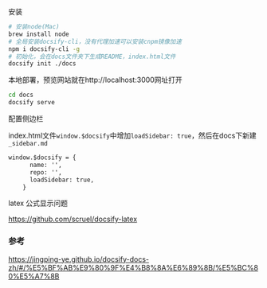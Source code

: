 安装

```bash
# 安装node(Mac)
brew install node
# 全局安装docsify-cli，没有代理加速可以安装cnpm镜像加速
npm i docsify-cli -g
# 初始化，会在docs文件夹下生成README，index.html文件
docsify init ./docs
```

本地部署，预览网站就在http://localhost:3000网址打开

```bash
cd docs
docsify serve
```

配置侧边栏

index.html文件`window.$docsify`中增加`loadSidebar: true`，然后在docs下新建`_sidebar.md`

```html
window.$docsify = {
      name: '',
      repo: '',
      loadSidebar: true,
    }
```

latex 公式显示问题

https://github.com/scruel/docsify-latex

### 参考

https://jingping-ye.github.io/docsify-docs-zh/#/%E5%BF%AB%E9%80%9F%E4%B8%8A%E6%89%8B/%E5%BC%80%E5%A7%8B